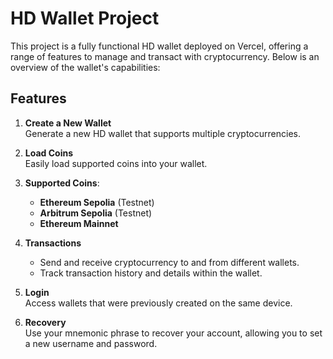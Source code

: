 # HD Wallet Project

This project is a fully functional HD wallet deployed on Vercel, offering a range of features to manage and transact with cryptocurrency. Below is an overview of the wallet's capabilities:

## Features

1. **Create a New Wallet**  
   Generate a new HD wallet that supports multiple cryptocurrencies.

2. **Load Coins**  
   Easily load supported coins into your wallet.

3. **Supported Coins**:
   - **Ethereum Sepolia** (Testnet)
   - **Arbitrum Sepolia** (Testnet)
   - **Ethereum Mainnet**

4. **Transactions**  
   - Send and receive cryptocurrency to and from different wallets.
   - Track transaction history and details within the wallet.

5. **Login**  
   Access wallets that were previously created on the same device.

6. **Recovery**  
   Use your mnemonic phrase to recover your account, allowing you to set a new username and password.
